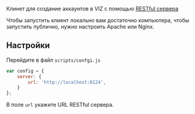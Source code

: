 Клинет для создание аккаунтов в VIZ с помощью [RESTful сервера](https://github.com/Ivanzar/viz-account-creator-server)

Чтобы запустить клиент локально вам достаточно компьютера, чтобы запустить публично, нужно настроить Apache или Nginx.

## Настройки

Перейдите в файл ``scripts/confgi.js`` 

```JavaScript
var config = {
    server: {
        url: 'http://localhost:8124',
    }
};
```

В поле ``url`` укажите URL RESTful сервера.